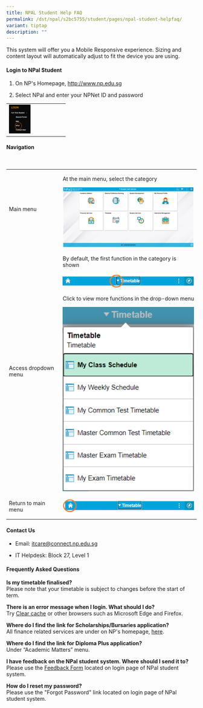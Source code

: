```yaml
---
title: NPAL Student Help FAQ
permalink: /dst/npal/s2bc5755/student/pages/npal-student-helpfaq/
variant: tiptap
description: ""
---
```

<p>This system will offer you a Mobile Responsive experience. Sizing and
content layout will automatically adjust to fit the device you are using​.</p>
<h4>Login to NPal Student</h4>
<ol data-tight="true" class="tight">
<li>
<p>On NP's Homepage, <a href="http://www.np.edu.sg" rel="noopener noreferrer nofollow" target="_blank">http://www.np.edu.sg</a>
</p>
</li>
<li>
<p>​Select NPal and enter your NPNet ID and password</p>
</li>
</ol>
<table>
<tbody>
<tr>
<td rowspan="1" colspan="2">
<div class="isomer-image-wrapper">
<img style="width: 40%;" height="auto" width="100%" alt="NPal login on NP homepage" src="/images/npalstudent_login.png">
</div>
</td>
</tr>
</tbody>
</table>
<h4>Navigation</h4>
<p>​</p>
<table>
<tbody>
<tr>
<td rowspan="1" colspan="1">
<p>Main menu</p>
</td>
<td rowspan="1" colspan="1">
<p>At the main menu, select the category</p>
<div class="isomer-image-wrapper">
<img style="width: 100%" height="auto" width="100%" alt="npal student main menu" src="/images/npalstudent_homepage.png">
</div>
</td>
</tr>
<tr>
<td rowspan="1" colspan="1">
<p>Access dropdown menu</p>
</td>
<td rowspan="1" colspan="1">
<p>By default, the first function in the category is shown</p>
<div class="isomer-image-wrapper">
<img style="width: 100%" height="auto" width="100%" alt="dropdown for category" src="/images/banner_dropdown_menu.png">
</div>
<p></p>
<p>Click to view more functions in the drop-down menu</p>
<div class="isomer-image-wrapper">
<img style="width: 100%" height="auto" width="100%" alt="dropdown menu" src="/images/dropdown_menu.png">
</div>
</td>
</tr>
<tr>
<td rowspan="1" colspan="1">
<p>Return to main menu</p>
</td>
<td rowspan="1" colspan="1">
<div class="isomer-image-wrapper">
<img style="width: 100%" height="auto" width="100%" alt="home button" src="/images/returnhome_button.png">
</div>
</td>
</tr>
</tbody>
</table>
<h4>Contact Us</h4>
<ul data-tight="true" class="tight">
<li>
<p>Email: <a href="mailto:itcare@connect.np.edu.sg" rel="noopener noreferrer nofollow" target="_blank">itcare@connect.np.edu.sg</a>​</p>
</li>
<li>
<p>​​IT Helpdesk: Block 27, Level 1</p>
</li>
</ul>
<h4>Frequently Asked Questions</h4>
<p><strong>Is my timetable finalised?</strong> 
<br>Please note that your timetable is subject to changes before the start
of term.
<br>
</p>
<p><strong>There is an error message when I login. What should I do?</strong> 
<br>Try <a href="https://www2.np.edu.sg/dst/npal/s2bc5755/student/Pages/NPAL_ClearCache.aspx" rel="noopener noreferrer nofollow" target="_blank">Clear cache</a> or
other browsers such as Microsoft Edge and Firefox.</p>
<p><strong>Where do I find the link for Scholarships/Bursaries application?</strong> 
<br>All finance related services are under on NP's homepage, <a href="https://www.np.edu.sg/admissions-enrolment/guide-for-prospective-students/aid" rel="noopener noreferrer nofollow" target="_blank">here</a>.
<br>
</p>
<p><strong>Where do I find the link for Diploma Plus application?</strong> 
<br>Under “Academic Matters” menu.
<br>
</p>
<p><strong>I have feedback on the NPal student system. Where should I send it to?</strong> 
<br>Please use the <a href="https://www1.np.edu.sg/CC/IThelp/Feedback.aspx" rel="noopener noreferrer nofollow" target="_blank">Feedback Form</a> located
on login page of NPal student system.</p>
<p><strong>How do I reset my password?</strong> 
<br>Please use the "Forgot Password" ​link​ located on login page of NPal
student system.</p>
<p></p>